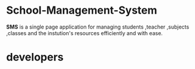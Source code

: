 # School-Management-System
**SMS** is a single page application for managing students ,teacher ,subjects ,classes and the instution's resources efficiently and with ease.
# developers
```html



